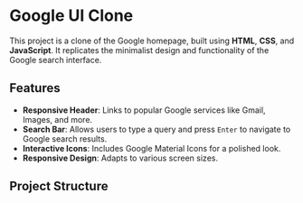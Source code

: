 # Google UI Clone

This project is a clone of the Google homepage, built using **HTML**, **CSS**, and **JavaScript**. It replicates the minimalist design and functionality of the Google search interface.

## Features

- **Responsive Header**: Links to popular Google services like Gmail, Images, and more.
- **Search Bar**: Allows users to type a query and press `Enter` to navigate to Google search results.
- **Interactive Icons**: Includes Google Material Icons for a polished look.
- **Responsive Design**: Adapts to various screen sizes.

## Project Structure


